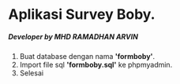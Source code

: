 # Aplikasi Survey Boby.
##### Developer by MHD RAMADHAN ARVIN
1. Buat database dengan nama **'formboby'**.
2. Import file sql **'formboby.sql'** ke phpmyadmin.
3. Selesai
